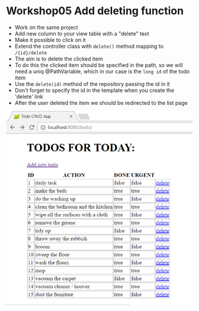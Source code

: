 # Workshop05 Add deleting function

- Work on the same project
- Add new column to your view table with a "delete" text
- Make it possible to click on it
- Extend the controller class with `delete()` method mapping to `/{id}/delete`
- The aim is to delete the clicked item
- To do this the clicked item should be specified in the path, so we will need a uniq @PathVariable, which in our case is the `long id` of the todo item
- Use the `delete(id)` method of the repository passing the id in it
- Don't forget to specify the id in the template when you create the 'delete' link
- After the user deleted the item we should be redirected to the list page

<img src="../assets/DeleteTodos.PNG">
